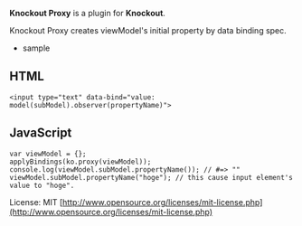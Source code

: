 **Knockout Proxy** is a plugin for **Knockout**.

Knockout Proxy creates viewModel's initial property by data binding spec.

* sample

HTML
----

    <input type="text" data-bind="value: model(subModel).observer(propertyName)">

JavaScript
----

    var viewModel = {};
    applyBindings(ko.proxy(viewModel));
    console.log(viewModel.subModel.propertyName()); // #=> ""
    viewModel.subModel.propertyName("hoge"); // this cause input element's value to "hoge".


License: MIT [http://www.opensource.org/licenses/mit-license.php](http://www.opensource.org/licenses/mit-license.php)


